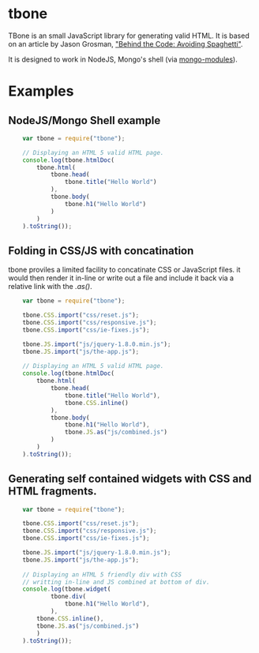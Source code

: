 tbone
=====

TBone is an small JavaScript library for generating valid HTML. It is based
on an article by Jason Grosman, ["Behind the Code: Avoiding Spaghetti"](http://www.npr.org/blogs/inside/2011/02/02/126312263/behind-the-code-avoiding-spaghetti-html).

It is designed to work in NodeJS, Mongo's shell (via [mongo-modules](https://github.com/rsdoiel/mongo-modules.git)).

# Examples

## NodeJS/Mongo Shell example

```JavaScript
	var tbone = require("tbone");

	// Displaying an HTML 5 valid HTML page.
	console.log(tbone.htmlDoc(
		tbone.html(
			tbone.head(
				tbone.title("Hello World")
			),
			tbone.body(
				tbone.h1("Hello World")
			)
		)
	).toString());
```

## Folding in CSS/JS with concatination

tbone proviles a limited facility to concatinate CSS or JavaScript files.
it would then render it in-line or write out a file and include it back via
a relative link with the _.as()_.

```JavaScript
	var tbone = require("tbone");

	tbone.CSS.import("css/reset.js");
	tbone.CSS.import("css/responsive.js");
	tbone.CSS.import("css/ie-fixes.js");

	tbone.JS.import("js/jquery-1.8.0.min.js");
	tbone.JS.import("js/the-app.js");
	
	// Displaying an HTML 5 valid HTML page.
	console.log(tbone.htmlDoc(
		tbone.html(
			tbone.head(
				tbone.title("Hello World"),
				tbone.CSS.inline()
			),
			tbone.body(
				tbone.h1("Hello World"),
				tbone.JS.as("js/combined.js")	
			)
		)
	).toString());
```

## Generating self contained widgets with CSS and HTML fragments.

```JavaScript
	var tbone = require("tbone");

	tbone.CSS.import("css/reset.js");
	tbone.CSS.import("css/responsive.js");
	tbone.CSS.import("css/ie-fixes.js");

	tbone.JS.import("js/jquery-1.8.0.min.js");
	tbone.JS.import("js/the-app.js");
	
	// Displaying an HTML 5 friendly div with CSS
	// writting in-line and JS combined at bottom of div.
	console.log(tbone.widget(
			tbone.div(
				tbone.h1("Hello World"),
			),
		tbone.CSS.inline(),
		tbone.JS.as("js/combined.js")	
		)
	).toString());
```

